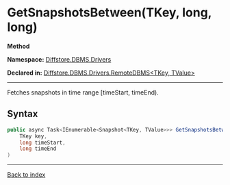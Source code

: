 # GetSnapshotsBetween(TKey, long, long)

**Method**

**Namespace:** [Diffstore.DBMS.Drivers](Diffstore.DBMS.Drivers.md)

**Declared in:** [Diffstore.DBMS.Drivers.RemoteDBMS<TKey, TValue>](Diffstore.DBMS.Drivers.RemoteDBMS{TKey,TValue}.md)

------



Fetches snapshots in time range [timeStart, timeEnd).


## Syntax

```csharp
public async Task<IEnumerable<Snapshot<TKey, TValue>>> GetSnapshotsBetween(
	TKey key,
	long timeStart,
	long timeEnd
)
```

------

[Back to index](index.md)